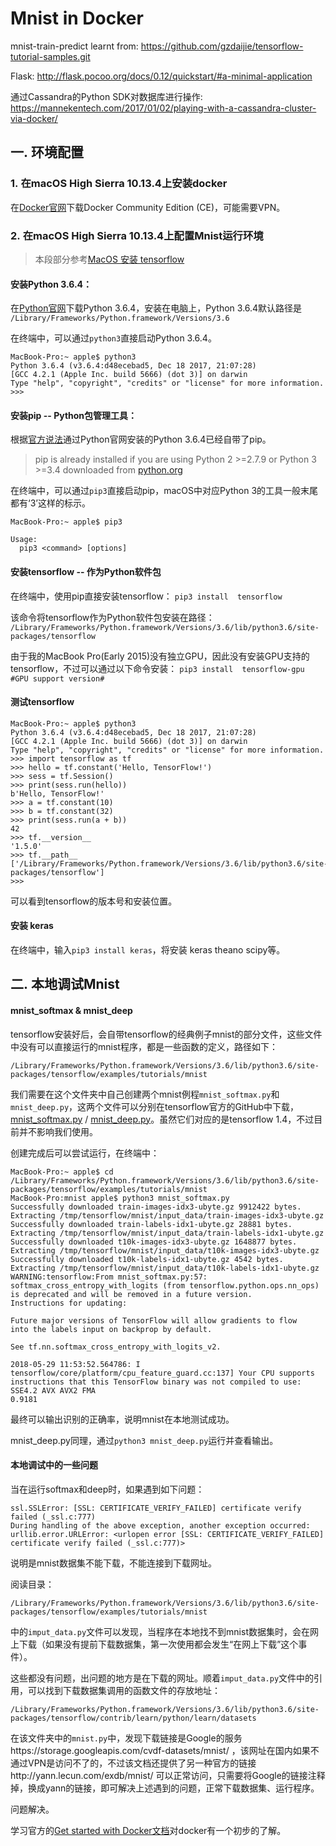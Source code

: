 
# Mnist in Docker
mnist-train-predict learnt from: 
https://github.com/gzdaijie/tensorflow-tutorial-samples.git

Flask:
http://flask.pocoo.org/docs/0.12/quickstart/#a-minimal-application

通过Cassandra的Python SDK对数据库进行操作:
https://mannekentech.com/2017/01/02/playing-with-a-cassandra-cluster-via-docker/

## 一.&nbsp;环境配置
### 1.&nbsp;在macOS High Sierra 10.13.4上安装docker
在[Docker官网](https://www.docker.com)下载Docker Community Edition (CE)，可能需要VPN。<br>

### 2.&nbsp;在macOS High Sierra 10.13.4上配置Mnist运行环境
>本段部分参考[MacOS 安装 tensorflow](https://www.cnblogs.com/GrantYu/p/6607514.html)
#### 安装Python 3.6.4：
在[Python官网](https://www.python.org)下载Python 3.6.4，安装在电脑上，Python 3.6.4默认路径是
`/Library/Frameworks/Python.framework/Versions/3.6`

在终端中，可以通过`python3`直接启动Python 3.6.4。
```
MacBook-Pro:~ apple$ python3
Python 3.6.4 (v3.6.4:d48ecebad5, Dec 18 2017, 21:07:28) 
[GCC 4.2.1 (Apple Inc. build 5666) (dot 3)] on darwin
Type "help", "copyright", "credits" or "license" for more information.
>>> 
```
#### 安装pip -- Python包管理工具：
根据[官方说法](https://pip.readthedocs.io/en/stable/installing/)通过Python官网安装的Python 3.6.4已经自带了pip。
> pip is already installed if you are using Python 2 >=2.7.9 or Python 3 >=3.4 downloaded from [python.org](https://www.python.org)

在终端中，可以通过`pip3`直接启动pip，macOS中对应Python 3的工具一般末尾都有‘3’这样的标示。
```
MacBook-Pro:~ apple$ pip3

Usage:   
  pip3 <command> [options]
```
#### 安装tensorflow -- 作为Python软件包
在终端中，使用pip直接安装tensorflow：
`pip3 install  tensorflow`

该命令将tensorflow作为Python软件包安装在路径：
`/Library/Frameworks/Python.framework/Versions/3.6/lib/python3.6/site-packages/tensorflow`

由于我的MacBook Pro(Early 2015)没有独立GPU，因此没有安装GPU支持的tensorflow，不过可以通过以下命令安装：
`pip3 install  tensorflow-gpu       #GPU support version#`

#### 测试tensorflow
```
MacBook-Pro:~ apple$ python3
Python 3.6.4 (v3.6.4:d48ecebad5, Dec 18 2017, 21:07:28) 
[GCC 4.2.1 (Apple Inc. build 5666) (dot 3)] on darwin
Type "help", "copyright", "credits" or "license" for more information.
>>> import tensorflow as tf
>>> hello = tf.constant('Hello, TensorFlow!')
>>> sess = tf.Session()
>>> print(sess.run(hello))
b'Hello, TensorFlow!'
>>> a = tf.constant(10)
>>> b = tf.constant(32)
>>> print(sess.run(a + b))
42
>>> tf.__version__
'1.5.0'
>>> tf.__path__
['/Library/Frameworks/Python.framework/Versions/3.6/lib/python3.6/site-packages/tensorflow']
>>> 
```
可以看到tensorflow的版本号和安装位置。

#### 安装 keras
在终端中，输入`pip3 install keras`，将安装 keras theano scipy等。

## 二.&nbsp;本地调试Mnist
#### mnist_softmax & mnist_deep
tensorflow安装好后，会自带tensorflow的经典例子mnist的部分文件，这些文件中没有可以直接运行的mnist程序，都是一些函数的定义，路径如下：

`/Library/Frameworks/Python.framework/Versions/3.6/lib/python3.6/site-packages/tensorflow/examples/tutorials/mnist`

我们需要在这个文件夹中自己创建两个mnist例程`mnist_softmax.py`和`mnist_deep.py`，这两个文件可以分别在tensorflow官方的GitHub中下载，[mnist_softmax.py](https://github.com/tensorflow/tensorflow/blob/r1.4/tensorflow/examples/tutorials/mnist/mnist_softmax.py) / [mnist_deep.py](https://github.com/tensorflow/tensorflow/blob/r1.4/tensorflow/examples/tutorials/mnist/mnist_deep.py)。虽然它们对应的是tensorflow 1.4，不过目前并不影响我们使用。

创建完成后可以尝试运行，在终端中：
```
MacBook-Pro:~ apple$ cd /Library/Frameworks/Python.framework/Versions/3.6/lib/python3.6/site-packages/tensorflow/examples/tutorials/mnist
MacBook-Pro:mnist apple$ python3 mnist_softmax.py
Successfully downloaded train-images-idx3-ubyte.gz 9912422 bytes.
Extracting /tmp/tensorflow/mnist/input_data/train-images-idx3-ubyte.gz
Successfully downloaded train-labels-idx1-ubyte.gz 28881 bytes.
Extracting /tmp/tensorflow/mnist/input_data/train-labels-idx1-ubyte.gz
Successfully downloaded t10k-images-idx3-ubyte.gz 1648877 bytes.
Extracting /tmp/tensorflow/mnist/input_data/t10k-images-idx3-ubyte.gz
Successfully downloaded t10k-labels-idx1-ubyte.gz 4542 bytes.
Extracting /tmp/tensorflow/mnist/input_data/t10k-labels-idx1-ubyte.gz
WARNING:tensorflow:From mnist_softmax.py:57: softmax_cross_entropy_with_logits (from tensorflow.python.ops.nn_ops) is deprecated and will be removed in a future version.
Instructions for updating:

Future major versions of TensorFlow will allow gradients to flow
into the labels input on backprop by default.

See tf.nn.softmax_cross_entropy_with_logits_v2.

2018-05-29 11:53:52.564786: I tensorflow/core/platform/cpu_feature_guard.cc:137] Your CPU supports instructions that this TensorFlow binary was not compiled to use: SSE4.2 AVX AVX2 FMA
0.9181
```
最终可以输出识别的正确率，说明mnist在本地测试成功。

mnist_deep.py同理，通过`python3 mnist_deep.py`运行并查看输出。

#### 本地调试中的一些问题
当在运行softmax和deep时，如果遇到如下问题：
```
ssl.SSLError: [SSL: CERTIFICATE_VERIFY_FAILED] certificate verify failed (_ssl.c:777)
During handling of the above exception, another exception occurred:
urllib.error.URLError: <urlopen error [SSL: CERTIFICATE_VERIFY_FAILED] certificate verify failed (_ssl.c:777)>
```
说明是mnist数据集不能下载，不能连接到下载网址。

阅读目录：

`/Library/Frameworks/Python.framework/Versions/3.6/lib/python3.6/site-packages/tensorflow/examples/tutorials/mnist`

中的`imput_data.py`文件可以发现，当程序在本地找不到mnist数据集时，会在网上下载（如果没有提前下载数据集，第一次使用都会发生“在网上下载”这个事件）。

这些都没有问题，出问题的地方是在下载的网址。顺着`imput_data.py`文件中的引用，可以找到下载数据集调用的函数文件的存放地址：

`/Library/Frameworks/Python.framework/Versions/3.6/lib/python3.6/site-packages/tensorflow/contrib/learn/python/learn/datasets`

在该文件夹中的`mnist.py`中，发现下载链接是Google的服务https://storage.googleapis.com/cvdf-datasets/mnist/ ，该网址在国内如果不通过VPN是访问不了的，不过该文档还提供了另一种官方的链接http://yann.lecun.com/exdb/mnist/ 可以正常访问，只需要将Google的链接注释掉，换成yann的链接，即可解决上述遇到的问题，正常下载数据集、运行程序。

问题解决。





学习官方的[Get started with Docker文档](https://docs.docker.com/get-started/)对docker有一个初步的了解。<br>

